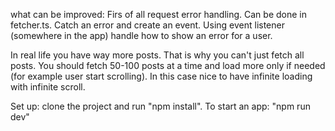 what can be improved:
Firs of all request error handling. Can be done in fetcher.ts. Catch an error and create an event. Using event listener (somewhere in the app) 
handle how to show an error for a user.

In real life you have way more posts. That is why you can't just fetch all posts. You should fetch 50-100 posts at a time and load more
only if needed (for example user start scrolling). In this case nice to have infinite loading with infinite scroll.



Set up: clone the project and run "npm install".
To start an app: "npm run dev"
